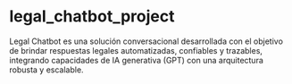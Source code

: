 # legal_chatbot_project
Legal Chatbot es una solución conversacional desarrollada con el objetivo de brindar respuestas legales automatizadas, confiables y trazables, integrando capacidades de IA generativa (GPT) con una arquitectura robusta y escalable.
